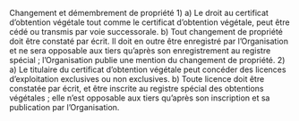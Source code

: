 Changement et démembrement de propriété
1)
a) Le droit au certificat d’obtention végétale tout comme le certificat d’obtention
végétale, peut être cédé ou transmis par voie successorale.
b) Tout changement de propriété doit être constaté par écrit. Il doit en outre
être enregistré par l’Organisation et ne sera opposable aux tiers qu’après son
enregistrement au registre spécial ; l’Organisation publie une mention du
changement de propriété.
2)
a) Le titulaire du certificat d’obtention végétale peut concéder des licences
d’exploitation exclusives ou non exclusives.
b) Toute licence doit être constatée par écrit, et être inscrite au registre
spécial des obtentions végétales ; elle n’est opposable aux tiers qu’après
son inscription et sa publication par l’Organisation.